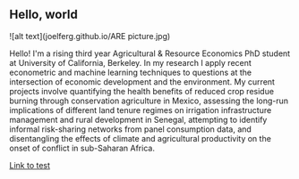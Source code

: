 ## Hello, world

![alt text](joelferg.github.io/ARE picture.jpg)

Hello! I'm a rising third year Agricultural & Resource Economics PhD student at University of California, Berkeley. In my research I apply recent econometric and machine learning techniques to questions at the intersection of economic development and the environment. My current projects involve quantifying the health benefits of reduced crop residue burning through conservation agriculture in Mexico, assessing the long-run implications of different land tenure regimes on irrigation infrastructure management and rural development in Senegal, attempting to identify informal risk-sharing networks from panel consumption data, and disentangling the effects of climate and agricultural productivity on the onset of conflict in sub-Saharan Africa.

[Link to test](joelferg.github.io/test_page.md)
